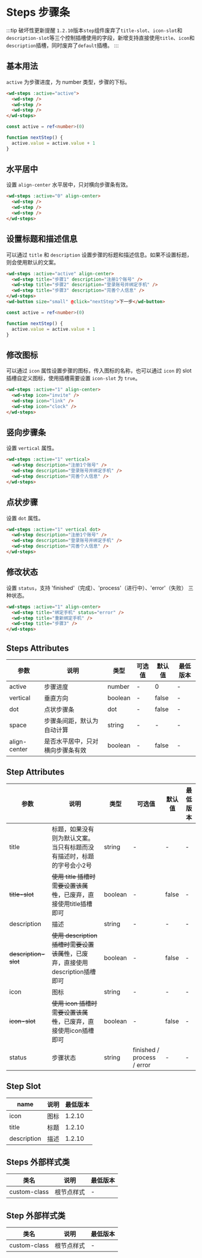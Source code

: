 #  Steps 步骤条

:::tip 破坏性更新提醒
`1.2.10`版本`step`组件废弃了`title-slot`、`icon-slot`和`description-slot`等三个控制插槽使用的字段，新增支持直接使用`title`、`icon`和`description`插槽，同时废弃了`default`插槽。
:::


## 基本用法

`active` 为步骤进度，为 number 类型，步骤的下标。

```html
<wd-steps :active="active">
  <wd-step />
  <wd-step />
  <wd-step />
</wd-steps>
```

```ts
const active = ref<number>(0)

function nextStep() {
  active.value = active.value + 1
}

```

## 水平居中

设置 `align-center` 水平居中，只对横向步骤条有效。

```html
<wd-steps :active="0" align-center>
  <wd-step />
  <wd-step />
  <wd-step />
</wd-steps>
```

## 设置标题和描述信息

可以通过 `title` 和 `description` 设置步骤的标题和描述信息。如果不设置标题，则会使用默认的文案。

```html
<wd-steps :active="active" align-center>
  <wd-step title="步骤1" description="注册1个账号" />
  <wd-step title="步骤2" description="登录账号并绑定手机" />
  <wd-step title="步骤3" description="完善个人信息" />
</wd-steps>
<wd-button size="small" @click="nextStep">下一步</wd-button>
```
```ts
const active = ref<number>(0)

function nextStep() {
  active.value = active.value + 1
}

```

## 修改图标

可以通过 `icon` 属性设置步骤的图标，传入图标的名称，也可以通过 `icon` 的 slot 插槽自定义图标，使用插槽需要设置 `icon-slot` 为 `true`。

```html
<wd-steps :active="1" align-center>
  <wd-step icon="invite" />
  <wd-step icon="link" />
  <wd-step icon="clock" />
</wd-steps>
```

## 竖向步骤条

设置 `vertical` 属性。

```html
<wd-steps :active="1" vertical>
  <wd-step description="注册1个账号" />
  <wd-step description="登录账号并绑定手机" />
  <wd-step description="完善个人信息" />
</wd-steps>
```

## 点状步骤

设置 `dot` 属性。

```html
<wd-steps :active="1" vertical dot>
  <wd-step description="注册1个账号" />
  <wd-step description="登录账号并绑定手机" />
  <wd-step description="完善个人信息" />
</wd-steps>
```

## 修改状态

设置 `status`，支持 'finished'（完成）、'process'（进行中）、'error'（失败） 三种状态。

```html
<wd-steps :active="1" align-center>
  <wd-step title="绑定手机" status="error" />
  <wd-step title="重新绑定手机" />
  <wd-step title="步骤3" />
</wd-steps>
```

## Steps Attributes

| 参数 | 说明 | 类型 | 可选值 | 默认值 | 最低版本 |
|-----|------|-----|-------|-------|--------|
| active | 步骤进度 | number | - | 0 | - |
| vertical | 垂直方向 | boolean | - | false | - |
| dot | 点状步骤条 | dot | - | false | - |
| space | 步骤条间距，默认为自动计算 | string | - | - | - |
| align-center | 是否水平居中，只对横向步骤条有效 | boolean | - | false | - |

## Step Attributes

| 参数 | 说明 | 类型 | 可选值 | 默认值 | 最低版本 |
|-----|------|-----|-------|-------|--------|
| title | 标题，如果没有则为默认文案。当只有标题而没有描述时，标题的字号会小2号 | string | - | - | - |
| <s>title-slot</s> |<s> 使用 title 插槽时需要设置该属性</s>，已废弃，直接使用title插槽即可 | boolean | - | false | - |
| description | 描述 | string | - | - | - |
| <s>description-slot</s> | <s>使用 description 插槽时需要设置该属性</s>，已废弃，直接使用description插槽即可 | boolean | - | false | - |
| icon | 图标 | string | - | - | - |
| <s>icon-slot</s> | <s>使用 icon 插槽时需要设置该属性</s>，已废弃，直接使用icon插槽即可 | boolean | - | false | - |
| status | 步骤状态 | string | finished / process / error | - | - |

## Step Slot

| name | 说明 | 最低版本 |
|------|-----|---------|
| icon | 图标 | 1.2.10 |
| title | 标题 | 1.2.10 |
| description | 描述 | 1.2.10 |

## Steps 外部样式类

| 类名 | 说明 | 最低版本 |
|-----|-----|---------|
| custom-class | 根节点样式 | - |

## Step 外部样式类

| 类名 | 说明 | 最低版本 |
|-----|------|--------|
| custom-class | 根节点样式 | - |
